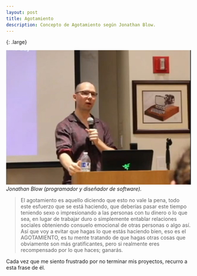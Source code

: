 ```yaml
---
layout: post
title: Agotamiento
description: Concepto de Agotamiento según Jonathan Blow.
---
```

{: .large}
 
 ![](/assets/images/jonathan_blow.jpg)
 *Jonathan Blow (programador y diseñador de software).*

> El agotamiento es aquello diciendo que esto no vale la pena, todo este esfuerzo que se está haciendo, que deberías pasar este tiempo teniendo sexo o impresionando a las personas con tu dinero o lo que sea, en lugar de trabajar duro o simplemente entablar relaciones sociales obteniendo consuelo emocional de otras personas o algo así. Así que voy a evitar que hagas lo que estás haciendo bien, eso es el AGOTAMIENTO,  es tu mente tratando de que hagas otras cosas que obviamente son más gratificantes, pero si realmente eres recompensado por lo que haces; ganarás.

Cada vez que me siento frustrado por no terminar mis proyectos, recurro a esta frase de él. 
